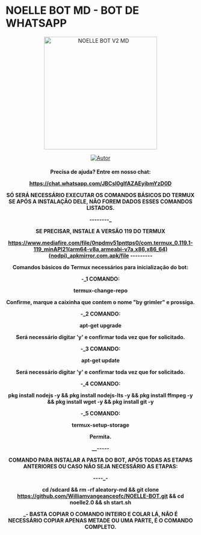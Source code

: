 # NOELLE BOT MD - BOT DE WHATSAPP
<div align="center">
<img src="https://telegra.ph/file/90b8fbcd95b8cccd0a945.jpg" alt="NOELLE BOT V2 MD " width="300" />
</div>
<p align="center">
  <a href="https://github.com/Williamvangeanceofc/NOELLE-BOT.git
"><img title="Autor" src="https://img.shields.io/badge/Autor-Vangeance-green.svg?style=for-the-badge&logo=github" /></a>
  <h4 align="center">
  
Precisa de ajuda? Entre em nosso chat: 

https://chat.whatsapp.com/JBCsl0gIfAZAEyibmYzD0D

SÓ SERÁ NECESSÁRIO EXECUTAR OS COMANDOS BÁSICOS DO TERMUX SE APÓS A INSTALAÇÃO DELE, NÃO FOREM DADOS ESSES COMANDOS LISTADOS.

_-_-_-_-_-_-_-_-_

SE PRECISAR, INSTALE A VERSÃO 119 DO TERMUX

https://www.mediafire.com/file/0npdmv51pnttps0/com.termux_0.119.1-119_minAPI21(arm64-v8a,armeabi-v7a,x86,x86_64)(nodpi)_apkmirror.com.apk/file
_-_-_-_-_-_-_-_-_-_

Comandos básicos do Termux necessários para inicialização do bot:

-_1 COMANDO:

termux-change-repo

Confirme, marque a caixinha que contem o nome "by grimler" e prossiga.

-_2 COMANDO:

apt-get upgrade

Será necessário digitar 'y' e confirmar toda vez que for solicitado.

-_3 COMANDO:

apt-get update

Será necessário digitar 'y' e confirmar toda vez que for solicitado.

-_4 COMANDO:

pkg install nodejs -y && pkg install nodejs-lts -y && pkg install ffmpeg -y && pkg install wget -y && pkg install git -y

-_5 COMANDO:

termux-setup-storage

Permita.

__-_-_-_-_-

COMANDO PARA INSTALAR A PASTA DO BOT, APÓS TODAS AS ETAPAS ANTERIORES OU CASO NÃO SEJA NECESSÁRIO AS ETAPAS:

___-_-_-_-_-

cd /sdcard && rm -rf aleatory-md && git clone https://github.com/Williamvangeanceofc/NOELLE-BOT.git && cd noelle2.0 && sh start.sh

_- BASTA COPIAR O COMANDO INTEIRO E COLAR LÁ, NÃO É NECESSÁRIO COPIAR APENAS METADE OU UMA PARTE, É O COMANDO COMPLETO.
